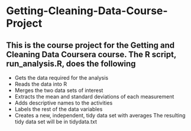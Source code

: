 # Getting-Cleaning-Data-Course-Project
## This is the course project for the Getting and Cleaning Data Coursera course. The R script, run_analysis.R, does the following
* Gets the data required for the analysis
* Reads the data into R
* Merges the two data sets of interest
* Extracts the mean and standard deviations of each measurement
* Adds descriptive names to the activities
* Labels the rest of the data variables
* Creates a new, independent, tidy data set with averages
The resulting tidy data set will be in tidydata.txt
